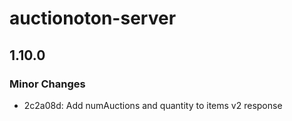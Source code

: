# auctionoton-server

## 1.10.0
### Minor Changes

- 2c2a08d: Add numAuctions and quantity to items v2 response
